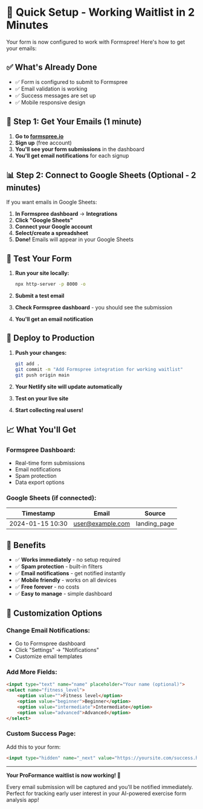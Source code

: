 # 🚀 Quick Setup - Working Waitlist in 2 Minutes

Your form is now configured to work with Formspree! Here's how to get your emails:

## ✅ **What's Already Done**

- ✅ Form is configured to submit to Formspree
- ✅ Email validation is working
- ✅ Success messages are set up
- ✅ Mobile responsive design

## 📧 **Step 1: Get Your Emails (1 minute)**

1. **Go to [formspree.io](https://formspree.io)**
2. **Sign up** (free account)
3. **You'll see your form submissions** in the dashboard
4. **You'll get email notifications** for each signup

## 📊 **Step 2: Connect to Google Sheets (Optional - 2 minutes)**

If you want emails in Google Sheets:

1. **In Formspree dashboard** → **Integrations**
2. **Click "Google Sheets"**
3. **Connect your Google account**
4. **Select/create a spreadsheet**
5. **Done!** Emails will appear in your Google Sheets

## 🧪 **Test Your Form**

1. **Run your site locally:**
   ```bash
   npx http-server -p 8000 -o
   ```

2. **Submit a test email**
3. **Check Formspree dashboard** - you should see the submission
4. **You'll get an email notification**

## 🚀 **Deploy to Production**

1. **Push your changes:**
   ```bash
   git add .
   git commit -m "Add Formspree integration for working waitlist"
   git push origin main
   ```

2. **Your Netlify site will update automatically**
3. **Test on your live site**
4. **Start collecting real users!**

## 📈 **What You'll Get**

### **Formspree Dashboard:**
- Real-time form submissions
- Email notifications
- Spam protection
- Data export options

### **Google Sheets (if connected):**
| Timestamp | Email | Source |
|-----------|-------|--------|
| 2024-01-15 10:30 | user@example.com | landing_page |

## 🎯 **Benefits**

- ✅ **Works immediately** - no setup required
- ✅ **Spam protection** - built-in filters
- ✅ **Email notifications** - get notified instantly
- ✅ **Mobile friendly** - works on all devices
- ✅ **Free forever** - no costs
- ✅ **Easy to manage** - simple dashboard

## 🔧 **Customization Options**

### **Change Email Notifications:**
- Go to Formspree dashboard
- Click "Settings" → "Notifications"
- Customize email templates

### **Add More Fields:**
```html
<input type="text" name="name" placeholder="Your name (optional)">
<select name="fitness_level">
    <option value="">Fitness level</option>
    <option value="beginner">Beginner</option>
    <option value="intermediate">Intermediate</option>
    <option value="advanced">Advanced</option>
</select>
```

### **Custom Success Page:**
Add this to your form:
```html
<input type="hidden" name="_next" value="https://yoursite.com/success.html">
```

---

**Your ProFormance waitlist is now working! 🎉**

Every email submission will be captured and you'll be notified immediately. Perfect for tracking early user interest in your AI-powered exercise form analysis app!
